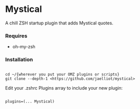 # Mystical

A chill ZSH startup plugin that adds Mystical quotes.

### Requires

- oh-my-zsh

### Installation

```

cd ~/{wherever you put your OMZ plugins or scripts}
git clone --depth-1 <https://github.com/jaelliot/mystical>

```

Edit your .zshrc Plugins array to include your new plugin:

```

plugins=(... Mystical)

```
